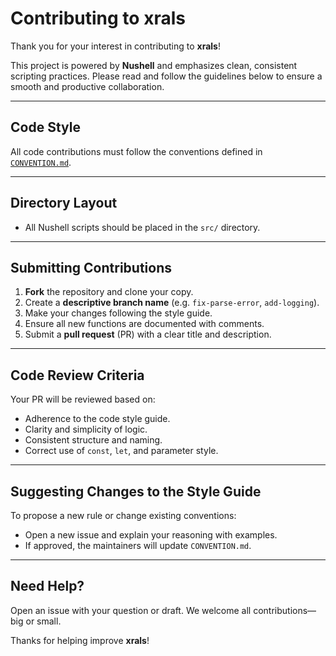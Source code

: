 # Contributing to xrals

Thank you for your interest in contributing to **xrals**!

This project is powered by **Nushell** and emphasizes clean, consistent scripting practices. Please read and follow the guidelines below to ensure a smooth and productive collaboration.

---

## Code Style

All code contributions must follow the conventions defined in [`CONVENTION.md`](./CONVENTION.md).

---

## Directory Layout

* All Nushell scripts should be placed in the `src/` directory.

---

## Submitting Contributions

1. **Fork** the repository and clone your copy.
2. Create a **descriptive branch name** (e.g. `fix-parse-error`, `add-logging`).
3. Make your changes following the style guide.
4. Ensure all new functions are documented with comments.
5. Submit a **pull request** (PR) with a clear title and description.

---

## Code Review Criteria

Your PR will be reviewed based on:

* Adherence to the code style guide.
* Clarity and simplicity of logic.
* Consistent structure and naming.
* Correct use of `const`, `let`, and parameter style.

---

## Suggesting Changes to the Style Guide

To propose a new rule or change existing conventions:

* Open a new issue and explain your reasoning with examples.
* If approved, the maintainers will update `CONVENTION.md`.

---

## Need Help?

Open an issue with your question or draft. We welcome all contributions—big or small.

Thanks for helping improve **xrals**!
